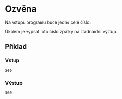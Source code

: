 # Ozvěna

Na vstupu programu bude jedno celé číslo.

Úkolem je vypsat toto číslo zpátky na stadnardní výstup.

## Příklad

### Vstup

```
360
```

### Výstup

```
360
```
